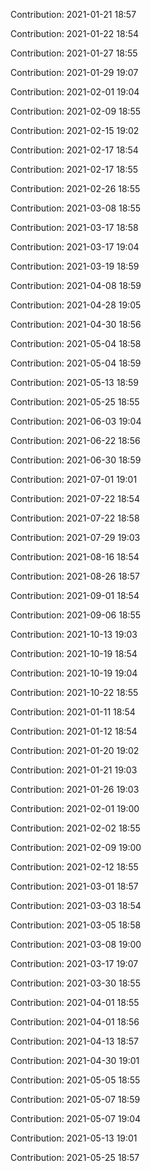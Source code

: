 Contribution: 2021-01-21 18:57

Contribution: 2021-01-22 18:54

Contribution: 2021-01-27 18:55

Contribution: 2021-01-29 19:07

Contribution: 2021-02-01 19:04

Contribution: 2021-02-09 18:55

Contribution: 2021-02-15 19:02

Contribution: 2021-02-17 18:54

Contribution: 2021-02-17 18:55

Contribution: 2021-02-26 18:55

Contribution: 2021-03-08 18:55

Contribution: 2021-03-17 18:58

Contribution: 2021-03-17 19:04

Contribution: 2021-03-19 18:59

Contribution: 2021-04-08 18:59

Contribution: 2021-04-28 19:05

Contribution: 2021-04-30 18:56

Contribution: 2021-05-04 18:58

Contribution: 2021-05-04 18:59

Contribution: 2021-05-13 18:59

Contribution: 2021-05-25 18:55

Contribution: 2021-06-03 19:04

Contribution: 2021-06-22 18:56

Contribution: 2021-06-30 18:59

Contribution: 2021-07-01 19:01

Contribution: 2021-07-22 18:54

Contribution: 2021-07-22 18:58

Contribution: 2021-07-29 19:03

Contribution: 2021-08-16 18:54

Contribution: 2021-08-26 18:57

Contribution: 2021-09-01 18:54

Contribution: 2021-09-06 18:55

Contribution: 2021-10-13 19:03

Contribution: 2021-10-19 18:54

Contribution: 2021-10-19 19:04

Contribution: 2021-10-22 18:55

Contribution: 2021-01-11 18:54

Contribution: 2021-01-12 18:54

Contribution: 2021-01-20 19:02

Contribution: 2021-01-21 19:03

Contribution: 2021-01-26 19:03

Contribution: 2021-02-01 19:00

Contribution: 2021-02-02 18:55

Contribution: 2021-02-09 19:00

Contribution: 2021-02-12 18:55

Contribution: 2021-03-01 18:57

Contribution: 2021-03-03 18:54

Contribution: 2021-03-05 18:58

Contribution: 2021-03-08 19:00

Contribution: 2021-03-17 19:07

Contribution: 2021-03-30 18:55

Contribution: 2021-04-01 18:55

Contribution: 2021-04-01 18:56

Contribution: 2021-04-13 18:57

Contribution: 2021-04-30 19:01

Contribution: 2021-05-05 18:55

Contribution: 2021-05-07 18:59

Contribution: 2021-05-07 19:04

Contribution: 2021-05-13 19:01

Contribution: 2021-05-25 18:57

